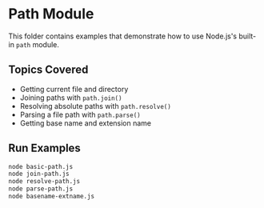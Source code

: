 # Path Module

This folder contains examples that demonstrate how to use Node.js's built-in `path` module.

## Topics Covered

- Getting current file and directory
- Joining paths with `path.join()`
- Resolving absolute paths with `path.resolve()`
- Parsing a file path with `path.parse()`
- Getting base name and extension name

## Run Examples

```bash
node basic-path.js
node join-path.js
node resolve-path.js
node parse-path.js
node basename-extname.js
